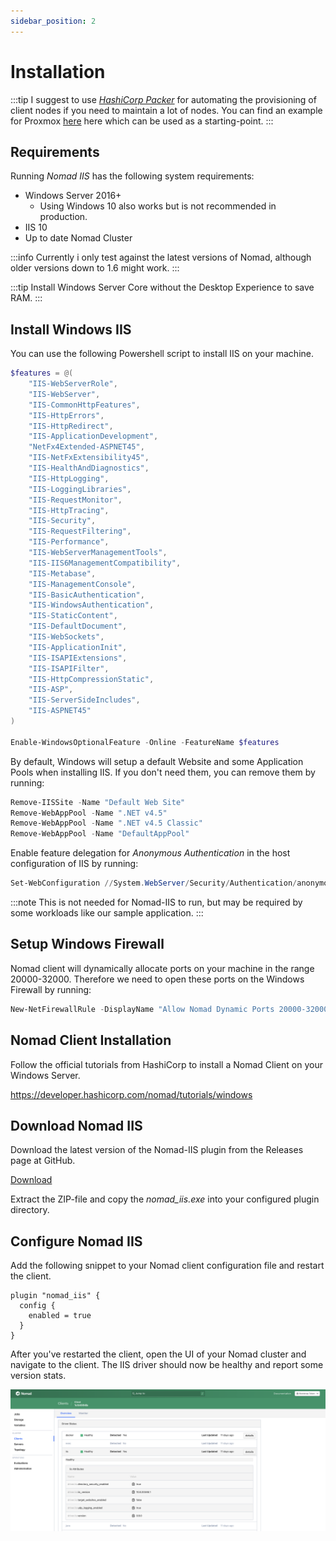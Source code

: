 ```yaml
---
sidebar_position: 2
---
```


# Installation

:::tip
I suggest to use [*HashiCorp Packer*](https://www.packer.io/) for automating the provisioning of client nodes if you need to maintain a lot of nodes.
You can find an example for Proxmox [here](https://github.com/sevensolutions/nomad-iis/tree/main/packer/nomad-client-windows) here which can be used as a starting-point.
:::

## Requirements

Running *Nomad IIS* has the following system requirements:

- Windows Server 2016+
  - Using Windows 10 also works but is not recommended in production.
- IIS 10
- Up to date Nomad Cluster

:::info
Currently i only test against the latest versions of Nomad, although older versions down to 1.6 might work.
:::

:::tip
Install Windows Server Core without the Desktop Experience to save RAM.
:::

## Install Windows IIS

You can use the following Powershell script to install IIS on your machine.

```ps1
$features = @(
    "IIS-WebServerRole",
    "IIS-WebServer",
    "IIS-CommonHttpFeatures",
    "IIS-HttpErrors",
    "IIS-HttpRedirect",
    "IIS-ApplicationDevelopment",
    "NetFx4Extended-ASPNET45",
    "IIS-NetFxExtensibility45",
    "IIS-HealthAndDiagnostics",
    "IIS-HttpLogging",
    "IIS-LoggingLibraries",
    "IIS-RequestMonitor",
    "IIS-HttpTracing",
    "IIS-Security",
    "IIS-RequestFiltering",
    "IIS-Performance",
    "IIS-WebServerManagementTools",
    "IIS-IIS6ManagementCompatibility",
    "IIS-Metabase",
    "IIS-ManagementConsole",
    "IIS-BasicAuthentication",
    "IIS-WindowsAuthentication",
    "IIS-StaticContent",
    "IIS-DefaultDocument",
    "IIS-WebSockets",
    "IIS-ApplicationInit",
    "IIS-ISAPIExtensions",
    "IIS-ISAPIFilter",
    "IIS-HttpCompressionStatic",
    "IIS-ASP",
    "IIS-ServerSideIncludes",
    "IIS-ASPNET45"
)

Enable-WindowsOptionalFeature -Online -FeatureName $features
```

By default, Windows will setup a default Website and some Application Pools when installing IIS. If you don't need them, you can remove them by running:

```ps1
Remove-IISSite -Name "Default Web Site"
Remove-WebAppPool -Name ".NET v4.5"
Remove-WebAppPool -Name ".NET v4.5 Classic"
Remove-WebAppPool -Name "DefaultAppPool"
```

Enable feature delegation for *Anonymous Authentication* in the host configuration of IIS by running:

```ps1
Set-WebConfiguration //System.WebServer/Security/Authentication/anonymousAuthentication -metadata overrideMode -value Allow
```

:::note
This is not needed for Nomad-IIS to run, but may be required by some workloads like our sample application.
:::

## Setup Windows Firewall

Nomad client will dynamically allocate ports on your machine in the range 20000-32000.
Therefore we need to open these ports on the Windows Firewall by running:

```ps1
New-NetFirewallRule -DisplayName "Allow Nomad Dynamic Ports 20000-32000" -Action Allow -Direction Inbound -Protocol TCP -LocalPort 20000-32000
```

## Nomad Client Installation

Follow the official tutorials from HashiCorp to install a Nomad Client on your Windows Server.

https://developer.hashicorp.com/nomad/tutorials/windows

## Download Nomad IIS

Download the latest version of the Nomad-IIS plugin from the Releases page at GitHub.

[Download](https://github.com/sevensolutions/nomad-iis/releases)

Extract the ZIP-file and copy the *nomad_iis.exe* into your configured plugin directory.

## Configure Nomad IIS

Add the following snippet to your Nomad client configuration file and restart the client.

```hcl
plugin "nomad_iis" {
  config {
    enabled = true
  }
}
```

After you've restarted the client, open the UI of your Nomad cluster and navigate to the client.
The IIS driver should now be healthy and report some version stats.

![Driver Stats](./img/driver-stats.png)

